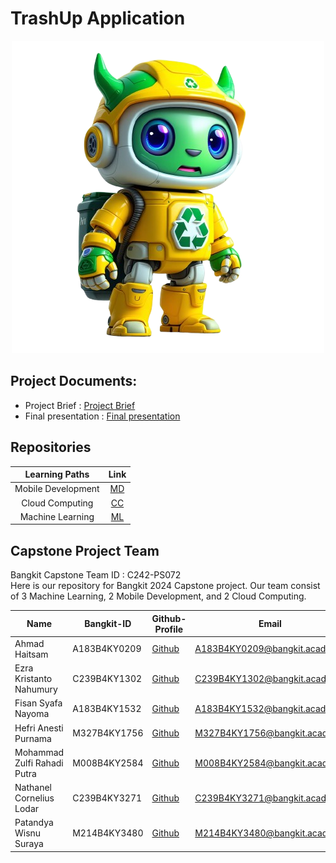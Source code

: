 # TrashUp Application

<p align="center">
  <img src="https://github.com/nathanellodar/TrashUp/blob/main/maskot.png">
</p>

## Project Documents:
- Project Brief : [Project Brief](https://docs.google.com/document/d/1Jf8cpMMBZwa2zTwS1wDCoerl7HvR8DJolfOUouSnWYk/edit?tab=t.0)
- Final presentation :  [Final presentation](https://www.youtube.com/watch?v=5pRdayG7myU)

## Repositories

|   Learning Paths   |                                Link                                |
| :----------------: | :----------------------------------------------------------------: |
| Mobile Development | [MD](https://github.com/nathanellodar/TrashUp/tree/main/android) |
|  Cloud Computing  | [CC](https://github.com/nathanellodar/TrashUp/tree/main/gcloud)  |
|   Machine Learning  | [ML](https://github.com/nathanellodar/TrashUp/tree/main/ML)  |

## Capstone Project Team
Bangkit Capstone Team ID : C242-PS072  <br>
Here is our repository for Bangkit 2024 Capstone project. Our team consist of 3 Machine Learning, 2 Mobile Development, and 2 Cloud Computing.

| Name                         | Bangkit-ID   | Github-Profile                        | Email                           | Learning Path         |
|------------------------------|--------------|---------------------------------------|---------------------------------|-----------------------|
| Ahmad Haitsam                | A183B4KY0209 | [Github](https://github.com/haitsama-37) | A183B4KY0209@bangkit.academy	      | Mobile Development   |
| Ezra Kristanto Nahumury      | C239B4KY1302 | [Github](https://github.com/EzraNahumury) | C239B4KY1302@bangkit.academy      | Cloud Computing      |
| Fisan Syafa Nayoma           | A183B4KY1532 | [Github](https://github.com/FisanSyafa)   | A183B4KY1532@bangkit.academy       | Mobile Development   |
| Hefri Anesti Purnama         | M327B4KY1756 | [Github](https://github.com/hef-max)         | M327B4KY1756@bangkit.academy      | Machine Learning     |
| Mohammad Zulfi Rahadi Putra  | M008B4KY2584 | [Github](https://github.com/zeeshuwu)       | M008B4KY2584@bangkit.academy	       | Machine Learning     |
| Nathanel Cornelius Lodar     | C239B4KY3271 | [Github](https://github.com/nathanellodar) | C239B4KY3271@bangkit.academy     | Cloud Computing      |
| Patandya Wisnu Suraya        | M214B4KY3480 | [Github](https://github.com/patandyaw)     | M214B4KY3480@bangkit.academy   | Machine Learning     |

